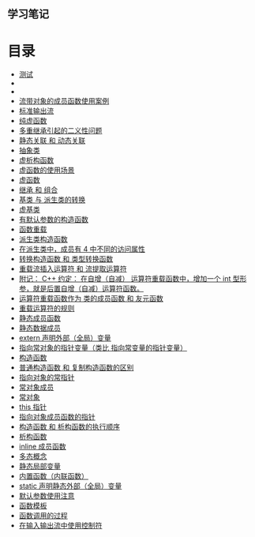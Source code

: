 ## 学习笔记


<html>
<head>
  <meta http-equiv="Content-Type" content="text/html;charset=utf-8" />
</head>
<body>
<h1>目录</h1>
<ul>
<li><a href="http://60.205.188.244:8888">测试</a></li>
<li><a href="标准输入流.html"></a></li>
<li><a href="格式输出.html"></a></li>
<li><a href="流带对象的成员函数使用案例.html">流带对象的成员函数使用案例</a></li>
<li><a href="标准输出流.html">标准输出流</a></li>
<li><a href="纯虚函数.html">纯虚函数</a></li>
<li><a href="多重继承引起的二义性问题.html">多重继承引起的二义性问题</a></li>
<li><a href="静态关联%20和%20动态关联.html">静态关联 和 动态关联</a></li>
<li><a href="抽象类.html">抽象类</a></li>
<li><a href="虚析构函数.html">虚析构函数</a></li>
<li><a href="虚函数的使用场景.html">虚函数的使用场景</a></li>
<li><a href="虚函数.html">虚函数</a></li>
<li><a href="继承%20和%20组合.html">继承 和 组合</a></li>
<li><a href="基类%20与%20派生类的转换.html">基类 与 派生类的转换</a></li>
<li><a href="虚基类.html">虚基类</a></li>
<li><a href="有默认参数的构造函数.html">有默认参数的构造函数</a></li>
<li><a href="函数重载.html">函数重载</a></li>
<li><a href="派生类构造函数.html">派生类构造函数</a></li>
<li><a href="在派生类中，成员有%204%20中不同的访问属性.html">在派生类中，成员有 4 中不同的访问属性</a></li>
<li><a href="转换构造函数%20和%20类型转换函数.html">转换构造函数 和 类型转换函数</a></li>
<li><a href="重载流插入运算符%20和%20流提取运算符.html">重载流插入运算符 和 流提取运算符</a></li>
<li><a href="附记：%20C++%20约定：%20在自增（自减）%20运算符重载函数中，增加一个%20int%20型形参，就是后.html">附记： C++ 约定： 在自增（自减） 运算符重载函数中，增加一个 int 型形参，就是后置自增（自减）运算符函数。</a></li>
<li><a href="运算符重载函数作为%20类的成员函数%20和%20友元函数.html">运算符重载函数作为 类的成员函数 和 友元函数</a></li>
<li><a href="重载运算符的规则.html">重载运算符的规则</a></li>
<li><a href="静态成员函数.html">静态成员函数</a></li>
<li><a href="静态数据成员.html">静态数据成员</a></li>
<li><a href="extern%20声明外部（全局）变量.html">extern 声明外部（全局）变量</a></li>
<li><a href="指向常对象的指针变量（类比%20指向常变量的指针变量）.html">指向常对象的指针变量（类比 指向常变量的指针变量）</a></li>
<li><a href="构造函数.html">构造函数</a></li>
<li><a href="普通构造函数%20和%20复制构造函数的区别.html">普通构造函数 和 复制构造函数的区别</a></li>
<li><a href="指向对象的常指针.html">指向对象的常指针</a></li>
<li><a href="常对象成员.html">常对象成员</a></li>
<li><a href="常对象.html">常对象</a></li>
<li><a href="this%20指针.html">this 指针</a></li>
<li><a href="指向对象成员函数的指针.html">指向对象成员函数的指针</a></li>
<li><a href="构造函数%20和%20析构函数的执行顺序.html">构造函数 和 析构函数的执行顺序</a></li>
<li><a href="析构函数.html">析构函数</a></li>
<li><a href="inline%20成员函数.html">inline 成员函数</a></li>
<li><a href="多态概念.html">多态概念</a></li>
<li><a href="静态局部变量.html">静态局部变量</a></li>
<li><a href="内置函数（内联函数）.html">内置函数（内联函数）</a></li>
<li><a href="static%20声明静态外部（全局）变量.html">static 声明静态外部（全局）变量</a></li>
<li><a href="默认参数使用注意.html">默认参数使用注意</a></li>
<li><a href="函数模板.html">函数模板</a></li>
<li><a href="函数调用的过程.html">函数调用的过程</a></li>
<li><a href="在输入输出流中使用控制符.html">在输入输出流中使用控制符</a></li>
</ul>
</body>
</html>
